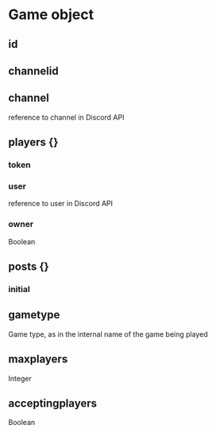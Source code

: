# Game object

## id

## channelid

## channel

reference to channel in Discord API

## players {}

### token

### user

reference to user in Discord API

### owner

Boolean

## posts {}

### initial

## gametype

Game type, as in the internal name of the game being played

## maxplayers

Integer

## acceptingplayers

Boolean